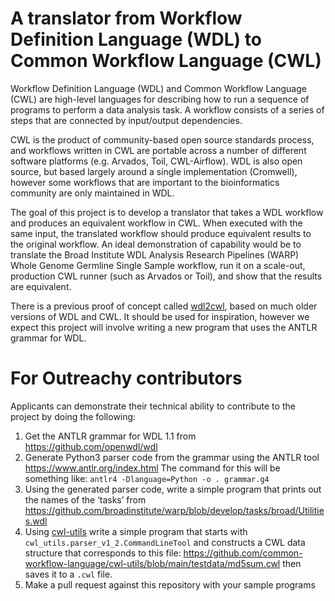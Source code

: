 # A translator from Workflow Definition Language (WDL) to Common Workflow Language (CWL)

Workflow Definition Language (WDL) and Common Workflow Language (CWL)
are high-level languages for describing how to run a sequence of
programs to perform a data analysis task.  A workflow consists of a
series of steps that are connected by input/output dependencies.

CWL is the product of community-based open source standards process,
and workflows written in CWL are portable across a number of different
software platforms (e.g. Arvados, Toil, CWL-Airflow).  WDL is also
open source, but based largely around a single implementation
(Cromwell), however some workflows that are important to the
bioinformatics community are only maintained in WDL.

The goal of this project is to develop a translator that takes a WDL
workflow and produces an equivalent workflow in CWL.  When executed
with the same input, the translated workflow should produce equivalent
results to the original workflow.  An ideal demonstration of
capability would be to translate the Broad Institute WDL Analysis
Research Pipelines (WARP) Whole Genome Germline Single Sample
workflow, run it on a scale-out, production CWL runner (such as
Arvados or Toil), and show that the results are equivalent.

There is a previous proof of concept called
[wdl2cwl](https://github.com/common-workflow-lab/wdl2cwl), based on
much older versions of WDL and CWL.  It should be used for
inspiration, however we expect this project will involve writing a new
program that uses the ANTLR grammar for WDL.

# For Outreachy contributors

Applicants can demonstrate their technical ability to contribute to
the project by doing the following:

1. Get the ANTLR grammar for WDL 1.1 from https://github.com/openwdl/wdl
2. Generate Python3 parser code from the grammar using the ANTLR tool
https://www.antlr.org/index.html The command for this will be something like:
`antlr4 -Dlanguage=Python -o . grammar.g4`
3. Using the generated parser code, write a simple program that prints
out the names of the ‘tasks’ from
https://github.com/broadinstitute/warp/blob/develop/tasks/broad/Utilities.wdl
4. Using
   [cwl-utils](https://github.com/common-workflow-language/cwl-utils)
   write a simple program that starts with `cwl_utils.parser_v1_2.CommandLineTool` and constructs a CWL data structure that corresponds to this file:
   https://github.com/common-workflow-language/cwl-utils/blob/main/testdata/md5sum.cwl
   then saves it to a `.cwl` file.
5. Make a pull request against this repository with your sample programs
